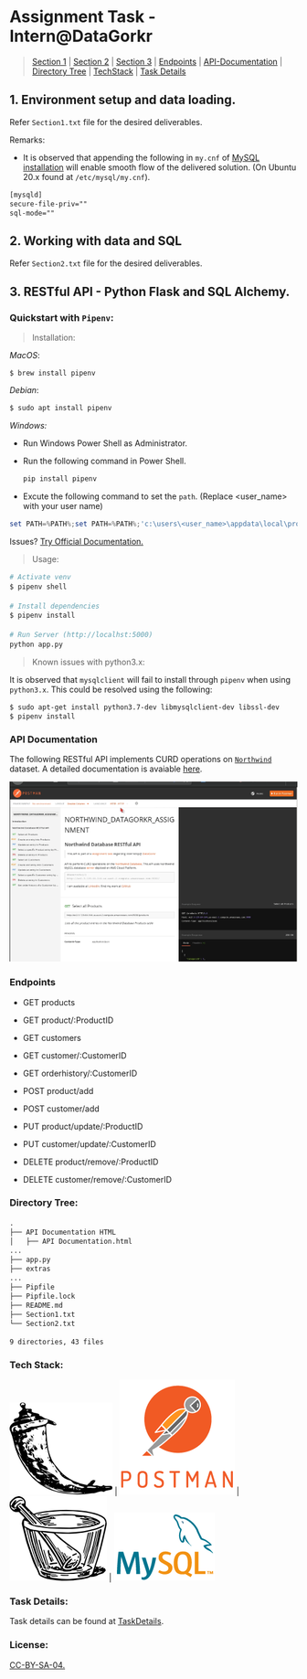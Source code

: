 # Assignment Task - Intern@DataGorkr

>  [Section 1](#1-environment-setup-and-data-loading) | [Section 2](#2-working-with-data-and-sql) | [Section 3](#3-restful-api---python-flask-and-sql-alchemy) | [Endpoints](#endpoints) | [API-Documentation](#api-documentation) | [Directory Tree](#directory-tree) | [TechStack](#tech-stack) | [Task Details](#task-details)

## 1. Environment setup and data loading.

Refer `Section1.txt` file for the desired deliverables.

Remarks:
* It is observed that appending the following in `my.cnf` of [MySQL installation](https://dev.mysql.com/doc/mysql-installation-excerpt/5.7/en/) will enable smooth flow of the delivered solution. (On Ubuntu 20.x found at `/etc/mysql/my.cnf`).

```
[mysqld]
secure-file-priv=""
sql-mode=""
```
## 2. Working with data and SQL

Refer `Section2.txt` file for the desired deliverables.

## 3. RESTful API - Python Flask and SQL Alchemy.

### Quickstart with `Pipenv`:


>Installation:

_MacOS_:

```
$ brew install pipenv
```
_Debian_:
```bash
$ sudo apt install pipenv
```
_Windows:_

* Run Windows Power Shell as Administrator.
* Run the following command in Power Shell.
  
  ```powershell
  pip install pipenv
  ```
* Excute the following command to set the `path`. (Replace <user_name> with your user name)

``` powershell
set PATH=%PATH%;set PATH=%PATH%;'c:\users\<user_name>\appdata\local\programs\python\python36-32\Scripts'
```

Issues? [Try Official Documentation.](https://pypi.org/project/pipenv/)


> Usage:
``` bash
# Activate venv
$ pipenv shell

# Install dependencies
$ pipenv install

# Run Server (http://localhst:5000)
python app.py
```
> Known issues with python3.x:

It is observed that `mysqlclient` will fail to install through `pipenv` when using `python3.x`. This could be resolved using the following:

```
$ sudo apt-get install python3.7-dev libmysqlclient-dev libssl-dev
$ pipenv install
```

### API Documentation

The following RESTful API implements CURD operations on [`Northwind`](https://documenter.getpostman.com/view/12122001/T1DnidZm?version=latest) dataset. A detailed documentation is avaiable [here](https://documenter.getpostman.com/view/12122001/T1DnidZm).

![Image](extras/logos/API.gif)


### Endpoints

* GET     products
* GET     product/:ProductID
* GET     customers  
* GET     customer/:CustomerID
* GET     orderhistory/:CustomerID

* POST    product/add
* POST    customer/add  
  

* PUT     product/update/:ProductID
* PUT     customer/update/:CustomerID 
  
* DELETE  product/remove/:ProductID
* DELETE  customer/remove/:CustomerID

### Directory Tree:
```
.
├── API Documentation HTML
│   ├── API Documentation.html
...
├── app.py
├── extras
...
├── Pipfile
├── Pipfile.lock
├── README.md
├── Section1.txt
└── Section2.txt

9 directories, 43 files
```
### Tech Stack:

 ![Image](extras/logos/flask.png) | ![Image](extras/logos/postman.png) | ![Image](./extras/logos/flask-sqlalchemy-logo.png) | ![Image](./extras/logos/mysql.png) 

### Task Details:

Task details can be found at [TaskDetails](extras/taskdetails.docx).


### License:

[CC-BY-SA-04.](extras/License.txt)
